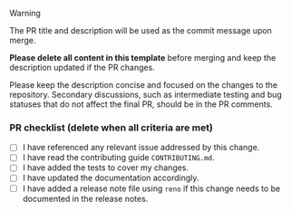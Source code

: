 > [!WARNING]
> The PR title and description will be used as the commit message upon merge.
>
> **Please delete all content in this template** before merging and keep the
> description updated if the PR changes.
>
> Please keep the description concise and focused on the changes to the repository.
> Secondary discussions, such as intermediate testing and bug statuses that do
> not affect the final PR, should be in the PR comments.

### PR checklist (delete when all criteria are met)

- [ ] I have referenced any relevant issue addressed by this change.
- [ ] I have read the contributing guide `CONTRIBUTING.md`.
- [ ] I have added the tests to cover my changes.
- [ ] I have updated the documentation accordingly.
- [ ] I have added a release note file using `reno` if this change needs to be documented in the release notes.
